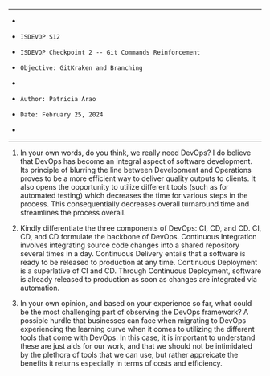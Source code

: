 **********************************************************************
*
*     ISDEVOP S12
*     ISDEVOP Checkpoint 2 -- Git Commands Reinforcement
*     Objective: GitKraken and Branching
*     
*     Author: Patricia Arao
*     Date: February 25, 2024
*     
**********************************************************************

1. In your own words, do you think, we really need DevOps?
    I do believe that DevOps has become an integral aspect of software development. Its principle of blurring the line between Development and Operations proves to be a more efficient way to deliver quality outputs to clients. It also opens the opportunity to utilize different tools (such as for automated testing) which decreases the time for various steps in the process. This consequentially decreases overall turnaround time and streamlines the process overall.

2. Kindly differentiate the three components of DevOps: CI, CD, and CD.
    CI, CD, and CD formulate the backbone of DevOps.
    Continuous Integration involves integrating source code changes into a shared repository several times in a day.
    Continuous Delivery entails that a software is ready to be released to production at any time. 
    Continuous Deployment is a superlative of CI and CD. Through Continuous Deployment, software is already released to production as soon as changes are integrated via automation.


3. In your own opinion, and based on your experience so far, what could be the most challenging part of observing the DevOps framework?
    A possible hurdle that businesses can face when migrating to DevOps experiencing the learning curve when it comes to utilizing the different tools that come with DevOps. In this case, it is important to understand these are just aids for our work, and that we should not be intimidated by the plethora of tools that we can use, but rather appreicate the benefits it returns especially in terms of costs and efficiency.

